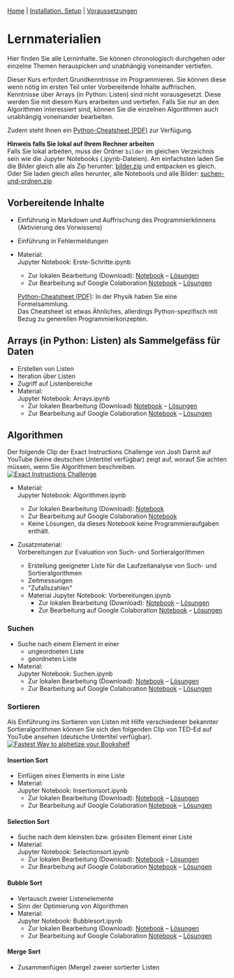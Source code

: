 [Home](./index.md) | [Installation, Setup](./installation_anaconda.md) | [Voraussetzungen](./voraussetzungen.md)

# Lernmaterialien

Hier finden Sie alle Lerninhalte. Sie können chronologisch durchgehen oder einzelne Themen herauspicken und unabhängig voneinander vertiefen.

Dieser Kurs erfordert Grundkenntnisse im Programmieren. Sie können diese wenn nötig im ersten Teil unter Vorbereitende Inhalte auffrischen. Kenntnisse über Arrays (in Python: Listen) sind nicht vorausgesetzt. Diese werden Sie mit diesem Kurs erarbeiten und vertiefen. Falls Sie nur an den Algorithmen interessiert sind, können Sie die einzelnen Algorithmen auch unabhängig voneinander bearbeiten.

Zudem steht Ihnen ein [Python-Cheatsheet (PDF)](assets/notebooks/downloads/cheatsheet.pdf) zur Verfügung.

**Hinweis falls Sie lokal auf Ihrem Rechner arbeiten**  
Falls Sie lokal arbeiten, muss der Ordner `bilder` im gleichen Verzeichnis sein wie die Jupyter Notebooks (.ipynb-Dateien). Am einfachsten laden Sie die Bilder gleich alle als Zip herunter: [bilder.zip](assets/bilder.zip) und entpacken es gleich. Oder Sie laden gleich alles herunter, alle Notebools und alle Bilder: [suchen-und-ordnen.zip](assets/suchen-und-ordnen.zip)

## Vorbereitende Inhalte

* Einführung in Markdown und Auffrischung des Programmierkönnens (Aktivierung des Vorwissens)
* Einführung in Fehlermeldungen
* Material:  
  Jupyter Notebook: Erste-Schritte.ipynb  
  * Zur lokalen Bearbeitung (Download): [Notebook](assets/notebooks/Erste-Schritte.ipynb) – [Lösungen](assets/notebooks/Erste-Schritte-Loesungen.ipynb)
  * Zur Bearbeitung auf Google Colaboration [Notebook](https://colab.research.google.com/github/donze-informatikunterricht/suchen-und-ordnen/blob/gh-pages/assets/notebooks/Erste-Schritte.ipynb) – [Lösungen](https://colab.research.google.com/github/donze-informatikunterricht/suchen-und-ordnen/blob/gh-pages/assets/notebooks/Erste-Schritte-Loesungen.ipynb)
  
  [Python-Cheatsheet (PDF)](assets/notebooks/downloads/cheatsheet.pdf): In der Physik haben Sie eine Formelsammlung.  
  Das Cheatsheet ist etwas Ähnliches, allerdings Python-spezifisch mit Bezug zu generellen Programmierkonzepten.

## Arrays (in Python: Listen) als Sammelgefäss für Daten

* Erstellen von Listen
* Iteration über Listen
* Zugriff auf Listenbereiche
* Material:  
   Jupyter Notebook: Arrays.ipynb  
  * Zur lokalen Bearbeitung (Download) [Notebook](assets/notebooks/Arrays.ipynb) – [Lösungen](assets/notebooks/Arrays-Loesungen.ipynb)
  * Zur Bearbeitung auf Google Colaboration [Notebook](https://colab.research.google.com/github/donze-informatikunterricht/suchen-und-ordnen/blob/gh-pages/assets/notebooks/Arrays.ipynb) – [Lösungen](https://colab.research.google.com/github/donze-informatikunterricht/suchen-und-ordnen/blob/gh-pages/assets/notebooks/Arrays-Loesungen.ipynb)

## Algorithmen

Der folgende Clip der Exact Instructions Challenge von Josh Darnit auf YouTube (keine deutschen Untertitel verfügbar) zeigt auf, worauf Sie achten müssen, wenn Sie Algorithmen beschreiben.  
[![Exact Instructions Challenge](https://img.youtube.com/vi/FN2RM-CHkuI/0.jpg)](https://youtu.be/FN2RM-CHkuI)

* Material:  
  Jupyter Notebook: Algorithmen.ipynb  
  * Zur lokalen Bearbeitung (Download): [Notebook](assets/notebooks/Algorithmen.ipynb)
  * Zur Bearbeitung auf Google Colaboration [Notebook](https://colab.research.google.com/github/donze-informatikunterricht/suchen-und-ordnen/blob/gh-pages/assets/notebooks/Algorithmen.ipynb)
  * Keine Lösungen, da dieses Notebook keine Programmieraufgaben enthält.

* Zusatzmaterial:  
  Vorbereitungen zur Evaluation von Such- und Sortieralgorithmen
  * Erstellung geeigneter Liste für die Laufzeitanalyse von Such- und Sortieralgorithmen
  * Zeitmessungen
  * "Zufallszahlen"
  * Material
      Jupyter Notebook: Vorbereitungen.ipynb  
    * Zur lokalen Bearbeitung (Download): [Notebook](assets/notebooks/Vorbereitungen.ipynb) – [Lösungen](assets/notebooks/Vorbereitungen-Loesungen.ipynb)
    * Zur Bearbeitung auf Google Colaboration [Notebook](https://colab.research.google.com/github/donze-informatikunterricht/suchen-und-ordnen/blob/gh-pages/assets/notebooks/Vorbereitungen.ipynb) – [Lösungen](https://colab.research.google.com/github/donze-informatikunterricht/suchen-und-ordnen/blob/gh-pages/assets/notebooks/Vorbereitungen-Loesungen.ipynb)

### Suchen

* Suche nach einem Element in einer
  * ungeordneten Liste
  * geordneten Liste
* Material:  
  Jupyter Notebook: Suchen.ipynb  
  * Zur lokalen Bearbeitung (Download): [Notebook](assets/notebooks/Suchen.ipynb) – [Lösungen](assets/notebooks/Suchen-Loesungen.ipynb)
  * Zur Bearbeitung auf Google Colaboration [Notebook](https://colab.research.google.com/github/donze-informatikunterricht/suchen-und-ordnen/blob/gh-pages/assets/notebooks/Suchen.ipynb) – [Lösungen](https://colab.research.google.com/github/donze-informatikunterricht/suchen-und-ordnen/blob/gh-pages/assets/notebooks/Suchen-Loesungen.ipynb)

### Sortieren

Als Einführung ins Sortieren von Listen mit Hilfe verschiedener bekannter Sortieralgorithmen können Sie sich den folgenden Clip von TED-Ed auf YouTube ansehen (deutsche Untertitel verfügbar).
[![Fastest Way to alphetize your Bookshelf](https://img.youtube.com/vi/WaNLJf8xzC4/0.jpg)](https://youtu.be/WaNLJf8xzC4)

#### Insertion Sort
  
* Einfügen eines Elements in eine Liste
* Material:  
  Jupyter Notebook: Insertionsort.ipynb  
  * Zur lokalen Bearbeitung (Download): [Notebook](assets/notebooks/Insertionsort.ipynb) – [Lösungen](assets/notebooks/Insertionsort-Loesungen.ipynb)
  * Zur Bearbeitung auf Google Colaboration [Notebook](https://colab.research.google.com/github/donze-informatikunterricht/suchen-und-ordnen/blob/gh-pages/assets/notebooks/Insertionsort.ipynb) – [Lösungen](https://colab.research.google.com/github/donze-informatikunterricht/suchen-und-ordnen/blob/gh-pages/assets/notebooks/Insertionsort-Loesungen.ipynb)

#### Selection Sort

* Suche nach dem kleinsten bzw. grössten Element einer Liste
* Material:  
  Jupyter Notebook: Selectionsort.ipynb  
  * Zur lokalen Bearbeitung (Download): [Notebook](assets/notebooks/Selectionsort.ipynb) – [Lösungen](assets/notebooks/Selectionsort-Loesungen.ipynb)
  * Zur Bearbeitung auf Google Colaboration [Notebook](https://colab.research.google.com/github/donze-informatikunterricht/suchen-und-ordnen/blob/gh-pages/assets/notebooks/Selectionsort.ipynb) – [Lösungen](https://colab.research.google.com/github/donze-informatikunterricht/suchen-und-ordnen/blob/gh-pages/assets/notebooks/Selectionsort-Loesungen.ipynb)

#### Bubble Sort

* Vertausch zweier Listenelemente
* Sinn der Optimierung von Algorithmen
* Material:  
  Jupyter Notebook: Bubblesort.ipynb  
  * Zur lokalen Bearbeitung (Download): [Notebook](assets/notebooks/Bubblesort.ipynb) – [Lösungen](assets/notebooks/Bubblesort-Loesungen.ipynb)
  * Zur Bearbeitung auf Google Colaboration [Notebook](https://colab.research.google.com/github/donze-informatikunterricht/suchen-und-ordnen/blob/gh-pages/assets/notebooks/Bubblesort.ipynb) – [Lösungen](https://colab.research.google.com/github/donze-informatikunterricht/suchen-und-ordnen/blob/gh-pages/assets/notebooks/Bubblesort-Loesungen.ipynb)

#### Merge Sort

* Zusammenfügen (Merge) zweier sortierter Listen
